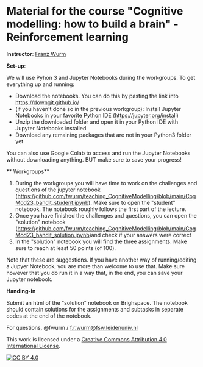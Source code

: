 # Material for the course "Cognitive modelling: how to build a brain" - Reinforcement learning

**Instructor**: [Franz Wurm](https://www.universiteitleiden.nl/en/staffmembers/franz-wurm#tab-1)

**Set-up**:

We will use Pyhon 3 and Jupyter Notebooks during the workgroups. To get everything up and running:
- Download the notebooks. You can do this by pasting the link into https://downgit.github.io/
- (if you haven't done so in the previous workgroup): Install Jupyter Notebooks in your favorite Python IDE (https://jupyter.org/install)
- Unzip the downloaded folder and open it in your Python IDE with Jupyter Notebooks installed
- Download any remaining packages that are not in your Python3 folder yet

You can also use Google Colab to access and run the Jupyter Notebooks without downloading anything. BUT make sure to save your progress!


** Workgroups**

1. During the workgroups you will have time to work on the challenges and questions of the jupyter notebook (https://github.com/fwurm/teaching_CognitiveModelling/blob/main/CogMod23_bandit_student.ipynb). Make sure to open the "student" notebook. The notebook roughly follows the first part of the lecture.
2. Once you have finished the challenges and questions, you can open the "solution" notebook (https://github.com/fwurm/teaching_CognitiveModelling/blob/main/CogMod23_bandit_solution.ipynb)and check if your answers were correct
3. In the "solution" notebook you will find the three assignments. Make sure to reach at least 50 points (of 100).

Note that these are suggestions. If you have another way of running/editing a Jupyer Notebook, you are more than welcome to use that. Make sure however that you do run it in a way that, in the end, you can save your Jupyter notebook.

**Handing-in**

Submit an html of the "solution" notebook on Brighspace. The notebook should contain solutions for the assignments and subtasks in separate codes at the end of the notebook. 




For questions, @fwurm / f.r.wurm@fsw.leidenuniv.nl


This work is licensed under a
[Creative Commons Attribution 4.0 International License][cc-by].

[![CC BY 4.0][cc-by-image]][cc-by]

[cc-by]: http://creativecommons.org/licenses/by/4.0/
[cc-by-image]: https://i.creativecommons.org/l/by/4.0/88x31.png
[cc-by-shield]: https://img.shields.io/badge/License-CC%20BY%204.0-lightgrey.svg
